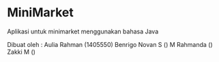 # MiniMarket
Aplikasi untuk minimarket menggunakan bahasa Java

Dibuat oleh : 
Aulia Rahman (1405550)
Benrigo Novan S ()
M Rahmanda ()
Zakki M ()
